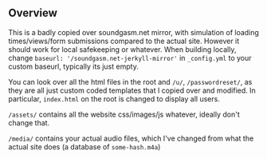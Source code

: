 ## Overview

This is a badly copied over soundgasm.net mirror, with simulation of loading times/views/form submissions compared to the actual site. However it should work for local safekeeping or whatever. When building locally, change `baseurl: '/soundgasm.net-jerkyll-mirror'` in `_config.yml` to your custom baseurl, typically its just empty.

You can look over all the html files in the root and `/u/`, `/passwordreset/`, as they are all just custom coded templates that I copied over and modified. In particular, `index.html` on the root is changed to display all users.

`/assets/` contains all the website css/images/js whatever, ideally don't change that.

`/media/` contains your actual audio files, which I've changed from what the actual site does (a database of `some-hash.m4a`) 
